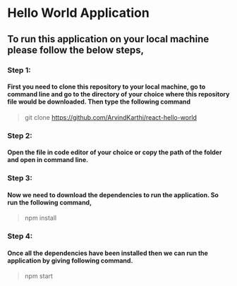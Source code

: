 # Hello World Application
## To run this application on your local machine please follow the below steps,
### Step 1:
#### First you need to clone this repository to your local machine, go to command line and go to the directory of your choice where this repository file would be downloaded. Then type the following command 
> git clone https://github.com/ArvindKarthi/react-hello-world
### Step 2:
#### Open the file in code editor of your choice or copy the path of the folder and open in command line.
### Step 3:
#### Now we need to download the dependencies to run the application. So run the following command,
> npm install
### Step 4:
#### Once all the dependencies have been installed then we can run the application by giving following command.
> npm start
